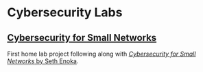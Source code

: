 # Cybersecurity Labs

## [Cybersecurity for Small Networks](https://github.com/jenn-caracol/cybersecurity-labs/tree/main/cybersecurity-for-small-networks)
First home lab project following along with [_Cybersecurity for Small Networks_ by Seth Enoka](https://nostarch.com/cybersecurity-small-networks).
